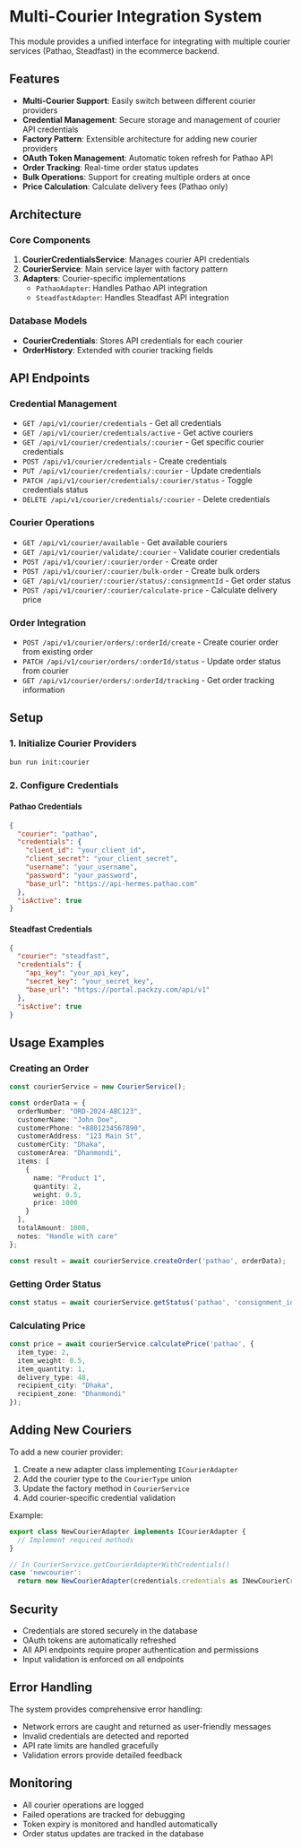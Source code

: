 # Multi-Courier Integration System

This module provides a unified interface for integrating with multiple courier services (Pathao, Steadfast) in the ecommerce backend.

## Features

- **Multi-Courier Support**: Easily switch between different courier providers
- **Credential Management**: Secure storage and management of courier API credentials
- **Factory Pattern**: Extensible architecture for adding new courier providers
- **OAuth Token Management**: Automatic token refresh for Pathao API
- **Order Tracking**: Real-time order status updates
- **Bulk Operations**: Support for creating multiple orders at once
- **Price Calculation**: Calculate delivery fees (Pathao only)

## Architecture

### Core Components

1. **CourierCredentialsService**: Manages courier API credentials
2. **CourierService**: Main service layer with factory pattern
3. **Adapters**: Courier-specific implementations
   - `PathaoAdapter`: Handles Pathao API integration
   - `SteadfastAdapter`: Handles Steadfast API integration

### Database Models

- **CourierCredentials**: Stores API credentials for each courier
- **OrderHistory**: Extended with courier tracking fields

## API Endpoints

### Credential Management
- `GET /api/v1/courier/credentials` - Get all credentials
- `GET /api/v1/courier/credentials/active` - Get active couriers
- `GET /api/v1/courier/credentials/:courier` - Get specific courier credentials
- `POST /api/v1/courier/credentials` - Create credentials
- `PUT /api/v1/courier/credentials/:courier` - Update credentials
- `PATCH /api/v1/courier/credentials/:courier/status` - Toggle credentials status
- `DELETE /api/v1/courier/credentials/:courier` - Delete credentials

### Courier Operations
- `GET /api/v1/courier/available` - Get available couriers
- `GET /api/v1/courier/validate/:courier` - Validate courier credentials
- `POST /api/v1/courier/:courier/order` - Create order
- `POST /api/v1/courier/:courier/bulk-order` - Create bulk orders
- `GET /api/v1/courier/:courier/status/:consignmentId` - Get order status
- `POST /api/v1/courier/:courier/calculate-price` - Calculate delivery price

### Order Integration
- `POST /api/v1/courier/orders/:orderId/create` - Create courier order from existing order
- `PATCH /api/v1/courier/orders/:orderId/status` - Update order status from courier
- `GET /api/v1/courier/orders/:orderId/tracking` - Get order tracking information

## Setup

### 1. Initialize Courier Providers
```bash
bun run init:courier
```

### 2. Configure Credentials

#### Pathao Credentials
```json
{
  "courier": "pathao",
  "credentials": {
    "client_id": "your_client_id",
    "client_secret": "your_client_secret",
    "username": "your_username",
    "password": "your_password",
    "base_url": "https://api-hermes.pathao.com"
  },
  "isActive": true
}
```

#### Steadfast Credentials
```json
{
  "courier": "steadfast",
  "credentials": {
    "api_key": "your_api_key",
    "secret_key": "your_secret_key",
    "base_url": "https://portal.packzy.com/api/v1"
  },
  "isActive": true
}
```

## Usage Examples

### Creating an Order
```typescript
const courierService = new CourierService();

const orderData = {
  orderNumber: "ORD-2024-ABC123",
  customerName: "John Doe",
  customerPhone: "+8801234567890",
  customerAddress: "123 Main St",
  customerCity: "Dhaka",
  customerArea: "Dhanmondi",
  items: [
    {
      name: "Product 1",
      quantity: 2,
      weight: 0.5,
      price: 1000
    }
  ],
  totalAmount: 1000,
  notes: "Handle with care"
};

const result = await courierService.createOrder('pathao', orderData);
```

### Getting Order Status
```typescript
const status = await courierService.getStatus('pathao', 'consignment_id_123');
```

### Calculating Price
```typescript
const price = await courierService.calculatePrice('pathao', {
  item_type: 2,
  item_weight: 0.5,
  item_quantity: 1,
  delivery_type: 48,
  recipient_city: "Dhaka",
  recipient_zone: "Dhanmondi"
});
```

## Adding New Couriers

To add a new courier provider:

1. Create a new adapter class implementing `ICourierAdapter`
2. Add the courier type to the `CourierType` union
3. Update the factory method in `CourierService`
4. Add courier-specific credential validation

Example:
```typescript
export class NewCourierAdapter implements ICourierAdapter {
  // Implement required methods
}

// In CourierService.getCourierAdapterWithCredentials()
case 'newcourier':
  return new NewCourierAdapter(credentials.credentials as INewCourierCredentials);
```

## Security

- Credentials are stored securely in the database
- OAuth tokens are automatically refreshed
- All API endpoints require proper authentication and permissions
- Input validation is enforced on all endpoints

## Error Handling

The system provides comprehensive error handling:
- Network errors are caught and returned as user-friendly messages
- Invalid credentials are detected and reported
- API rate limits are handled gracefully
- Validation errors provide detailed feedback

## Monitoring

- All courier operations are logged
- Failed operations are tracked for debugging
- Token expiry is monitored and handled automatically
- Order status updates are tracked in the database
